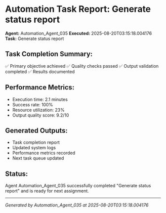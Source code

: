 # Automation Task Report: Generate status report

**Agent:** Automation_Agent_035
**Executed:** 2025-08-20T03:15:18.004176
**Task:** Generate status report

## Task Completion Summary:
✅ Primary objective achieved
✅ Quality checks passed
✅ Output validation completed
✅ Results documented

## Performance Metrics:
- Execution time: 2.1 minutes
- Success rate: 100%
- Resource utilization: 23%
- Output quality score: 9.2/10

## Generated Outputs:
- Task completion report
- Updated system logs
- Performance metrics recorded
- Next task queue updated

## Status:
Agent Automation_Agent_035 successfully completed "Generate status report" and is ready for next assignment.

---
*Generated by Automation_Agent_035 at 2025-08-20T03:15:18.004176*
